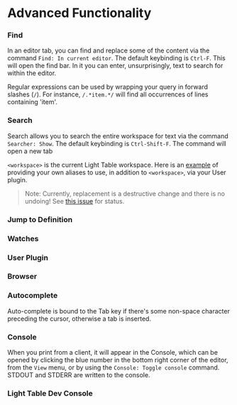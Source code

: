# Advanced Functionality

### Find

In an editor tab, you can find and replace some of the content via the command `Find: In current editor`. The default keybinding is `Ctrl-F`. This will open the find bar. In it you can enter, unsurprisingly, text to search for within the editor.

Regular expressions can be used by wrapping your query in forward slashes (`/`). For instance, `/.*item.*/` will find all occurrences of lines containing 'item'.

### Search

Search allows you to search the entire workspace for text via the command `Searcher: Show`. The default keybinding is `Ctrl-Shift-F`. The command will open a new tab 

`<workspace>` is the current Light Table workspace. Here is an [example](https://github.com/cldwalker/ltfiles/blob/d2459f26df08c10f4e74352e54dbf4919db5b7b0/src/lt/plugins/ltfiles/search.cljs#L12-L22) of providing your own aliases to use, in addition to `<workspace>`, via your User plugin. 

> Note: Currently, replacement is a destructive change and there is no undoing! See [this issue](https://github.com/LightTable/LightTable/issues/1547) for status.

### Jump to Definition

### Watches

### User Plugin

### Browser

### Autocomplete

Auto-complete is bound to the Tab key if there's some non-space character preceding the cursor, otherwise a tab is inserted.

### Console

When you print from a client, it will appear in the Console, which can be opened by clicking the blue number in the bottom right corner of the editor, from the `View` menu, or by using the `Console: Toggle console` command. STDOUT and STDERR are written to the console.

### Light Table Dev Console
